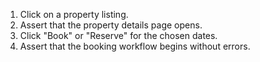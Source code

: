1. Click on a property listing.
2. Assert that the property details page opens.
3. Click "Book" or "Reserve" for the chosen dates.
4. Assert that the booking workflow begins without errors.